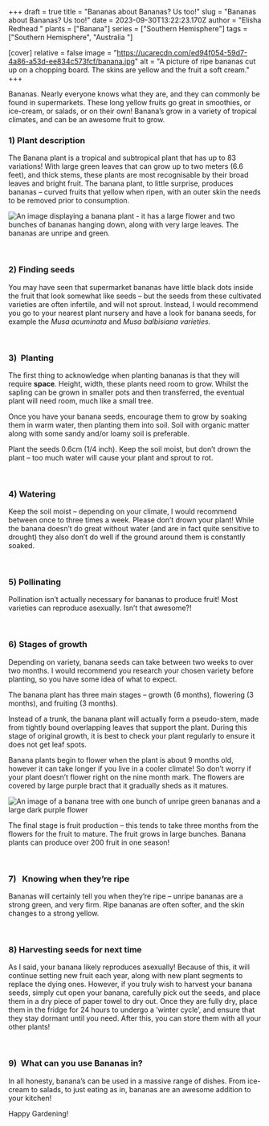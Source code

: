 +++
draft = true
title = "Bananas about Bananas? Us too!"
slug = "Bananas about Bananas? Us too!"
date = 2023-09-30T13:22:23.170Z
author = "Elisha Redhead "
plants = ["Banana"]
series = ["Southern Hemisphere"]
tags = ["Southern Hemisphere", "Australia "]

[cover]
relative = false
image = "https://ucarecdn.com/ed94f054-59d7-4a86-a53d-ee834c573fcf/banana.jpg"
alt = "A picture of ripe bananas cut up on a chopping board. The skins are yellow and the fruit a soft cream."
+++

Bananas. Nearly everyone knows what they are, and they can commonly be found in supermarkets. These long yellow fruits go great in smoothies, or ice-cream, or salads, or on their own! Banana’s grow in a variety of tropical climates, and can be an awesome fruit to grow.

### **1) Plant description**

The Banana plant is a tropical and subtropical plant that has up to 83 variations! With large green leaves that can grow up to two meters (6.6 feet), and thick stems, these plants are most recognisable by their broad leaves and bright fruit. The banana plant, to little surprise, produces bananas – curved fruits that yellow when ripen, with an outer skin the needs to be removed prior to consumption.



![An image displaying a banana plant - it has a large flower and two bunches of bananas hanging down, along with very large leaves. The bananas are unripe and green.](https://ucarecdn.com/3234eafb-ff4d-4374-9705-870a86e19ed7/banana2.jpg)

 

### **2) Finding seeds**

You may have seen that supermarket bananas have little black dots inside the fruit that look somewhat like seeds – but the seeds from these cultivated varieties are often infertile, and will not sprout. Instead, I would recommend you go to your nearest plant nursery and have a look for banana seeds, for example the *Musa acuminata* and *Musa balbisiana varieties.*

 

### **3)  Planting**

The first thing to acknowledge when planting bananas is that they will require **space**. Height, width, these plants need room to grow. Whilst the sapling can be grown in smaller pots and then transferred, the eventual plant will need room, much like a small tree.

Once you have your banana seeds, encourage them to grow by soaking them in warm water, then planting them into soil. Soil with organic matter along with some sandy and/or loamy soil is preferable.

Plant the seeds 0.6cm (1/4 inch). Keep the soil moist, but don’t drown the plant – too much water will cause your plant and sprout to rot.

 

### **4) Watering**

Keep the soil moist – depending on your climate, I would recommend between once to three times a week. Please don’t drown your plant! While the banana doesn’t do great without water (and are in fact quite sensitive to drought) they also don’t do well if the ground around them is constantly soaked.

 

### **5) Pollinating**

Pollination isn’t actually necessary for bananas to produce fruit! Most varieties can reproduce asexually. Isn’t that awesome?!

 

### **6)** **Stages of growth**

Depending on variety, banana seeds can take between two weeks to over two months. I would recommend you research your chosen variety before planting, so you have some idea of what to expect.

The banana plant has three main stages – growth (6 months), flowering (3 months), and fruiting (3 months).

Instead of a trunk, the banana plant will actually form a pseudo-stem, made from tightly bound overlapping leaves that support the plant. During this stage of original growth, it is best to check your plant regularly to ensure it does not get leaf spots.

Banana plants begin to flower when the plant is about 9 months old, however it can take longer if you live in a cooler climate! So don’t worry if your plant doesn’t flower right on the nine month mark. The flowers are covered by large purple bract that it gradually sheds as it matures.



![An image of a banana tree with one bunch of unripe green bananas and a large dark purple flower](https://ucarecdn.com/5105bb08-6e4f-4065-af20-46f0f5d61e50/bananas-and-flower.jpg)

The final stage is fruit production – this tends to take three months from the flowers for the fruit to mature. The fruit grows in large bunches. Banana plants can produce over 200 fruit in one season!

 

### **7)   Knowing when they’re ripe**

Bananas will certainly tell you when they’re ripe – unripe bananas are a strong green, and very firm. Ripe bananas are often softer, and the skin changes to a strong yellow.

 

### **8) Harvesting seeds for next time**

As I said, your banana likely reproduces asexually! Because of this, it will continue setting new fruit each year, along with new plant segments to replace the dying ones. However, if you truly wish to harvest your banana seeds, simply cut open your banana, carefully pick out the seeds, and place them in a dry piece of paper towel to dry out. Once they are fully dry, place them in the fridge for 24 hours to undergo a ‘winter cycle’, and ensure that they stay dormant until you need. After this, you can store them with all your other plants!

 

### **9)  What can you use Bananas in?**

In all honesty, banana’s can be used in a massive range of dishes. From ice-cream to salads, to just eating as in, bananas are an awesome addition to your kitchen!

Happy Gardening!